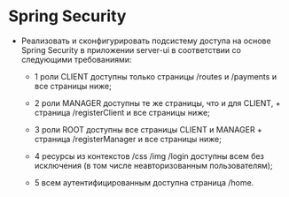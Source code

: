 # Spring Security

+ Реализовать и сконфигурировать подсистему доступа на основе Spring Security в приложении server-ui в соответствии со следующими требованиями:

    + 1 роли CLIENT доступны только страницы /routes и /payments и все страницы ниже;

    + 2 роли MANAGER доступны те же страницы, что и для CLIENT, + страница /registerClient и все страницы ниже;

    + 3 роли ROOT доступны все страницы CLIENT и MANAGER + страница /registerManager и все страницы ниже;

    + 4 ресурсы из контекстов /css /img /login доcтупны всем без исключения (в том числе неавторизованным пользователям);

    + 5 всем аутентифицированным доступна страница /home.

